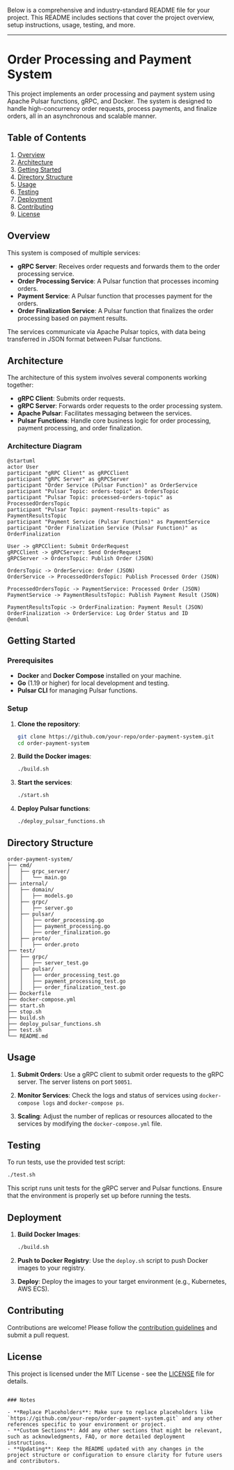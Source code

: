 Below is a comprehensive and industry-standard README file for your project. This README includes sections that cover the project overview, setup instructions, usage, testing, and more.

---

# Order Processing and Payment System

This project implements an order processing and payment system using Apache Pulsar functions, gRPC, and Docker. The system is designed to handle high-concurrency order requests, process payments, and finalize orders, all in an asynchronous and scalable manner.

## Table of Contents

1. [Overview](#overview)
2. [Architecture](#architecture)
3. [Getting Started](#getting-started)
4. [Directory Structure](#directory-structure)
5. [Usage](#usage)
6. [Testing](#testing)
7. [Deployment](#deployment)
8. [Contributing](#contributing)
9. [License](#license)

## Overview

This system is composed of multiple services:
- **gRPC Server**: Receives order requests and forwards them to the order processing service.
- **Order Processing Service**: A Pulsar function that processes incoming orders.
- **Payment Service**: A Pulsar function that processes payment for the orders.
- **Order Finalization Service**: A Pulsar function that finalizes the order processing based on payment results.

The services communicate via Apache Pulsar topics, with data being transferred in JSON format between Pulsar functions.

## Architecture

The architecture of this system involves several components working together:

- **gRPC Client**: Submits order requests.
- **gRPC Server**: Forwards order requests to the order processing system.
- **Apache Pulsar**: Facilitates messaging between the services.
- **Pulsar Functions**: Handle core business logic for order processing, payment processing, and order finalization.

### Architecture Diagram

```plantuml
@startuml
actor User
participant "gRPC Client" as gRPCClient
participant "gRPC Server" as gRPCServer
participant "Order Service (Pulsar Function)" as OrderService
participant "Pulsar Topic: orders-topic" as OrdersTopic
participant "Pulsar Topic: processed-orders-topic" as ProcessedOrdersTopic
participant "Pulsar Topic: payment-results-topic" as PaymentResultsTopic
participant "Payment Service (Pulsar Function)" as PaymentService
participant "Order Finalization Service (Pulsar Function)" as OrderFinalization

User -> gRPCClient: Submit OrderRequest
gRPCClient -> gRPCServer: Send OrderRequest
gRPCServer -> OrdersTopic: Publish Order (JSON)

OrdersTopic -> OrderService: Order (JSON)
OrderService -> ProcessedOrdersTopic: Publish Processed Order (JSON)

ProcessedOrdersTopic -> PaymentService: Processed Order (JSON)
PaymentService -> PaymentResultsTopic: Publish Payment Result (JSON)

PaymentResultsTopic -> OrderFinalization: Payment Result (JSON)
OrderFinalization -> OrderService: Log Order Status and ID
@enduml
```

## Getting Started

### Prerequisites

- **Docker** and **Docker Compose** installed on your machine.
- **Go** (1.19 or higher) for local development and testing.
- **Pulsar CLI** for managing Pulsar functions.

### Setup

1. **Clone the repository**:
    ```sh
    git clone https://github.com/your-repo/order-payment-system.git
    cd order-payment-system
    ```

2. **Build the Docker images**:
    ```sh
    ./build.sh
    ```

3. **Start the services**:
    ```sh
    ./start.sh
    ```

4. **Deploy Pulsar functions**:
    ```sh
    ./deploy_pulsar_functions.sh
    ```

## Directory Structure

```plaintext
order-payment-system/
├── cmd/
│   ├── grpc_server/
│   │   └── main.go
├── internal/
│   ├── domain/
│   │   ├── models.go
│   ├── grpc/
│   │   ├── server.go
│   ├── pulsar/
│   │   ├── order_processing.go
│   │   ├── payment_processing.go
│   │   ├── order_finalization.go
│   ├── proto/
│   │   ├── order.proto
├── test/
│   ├── grpc/
│   │   ├── server_test.go
│   ├── pulsar/
│   │   ├── order_processing_test.go
│   │   ├── payment_processing_test.go
│   │   ├── order_finalization_test.go
├── Dockerfile
├── docker-compose.yml
├── start.sh
├── stop.sh
├── build.sh
├── deploy_pulsar_functions.sh
├── test.sh
└── README.md
```

## Usage

1. **Submit Orders**: Use a gRPC client to submit order requests to the gRPC server. The server listens on port `50051`.

2. **Monitor Services**: Check the logs and status of services using `docker-compose logs` and `docker-compose ps`.

3. **Scaling**: Adjust the number of replicas or resources allocated to the services by modifying the `docker-compose.yml` file.

## Testing

To run tests, use the provided test script:

```sh
./test.sh
```

This script runs unit tests for the gRPC server and Pulsar functions. Ensure that the environment is properly set up before running the tests.

## Deployment

1. **Build Docker Images**:
    ```sh
    ./build.sh
    ```

2. **Push to Docker Registry**: Use the `deploy.sh` script to push Docker images to your registry.

3. **Deploy**: Deploy the images to your target environment (e.g., Kubernetes, AWS ECS).

## Contributing

Contributions are welcome! Please follow the [contribution guidelines](CONTRIBUTING.md) and submit a pull request.

## License

This project is licensed under the MIT License - see the [LICENSE](LICENSE) file for details.
```

### Notes

- **Replace Placeholders**: Make sure to replace placeholders like `https://github.com/your-repo/order-payment-system.git` and any other references specific to your environment or project.
- **Custom Sections**: Add any other sections that might be relevant, such as acknowledgments, FAQ, or more detailed deployment instructions.
- **Updating**: Keep the README updated with any changes in the project structure or configuration to ensure clarity for future users and contributors.